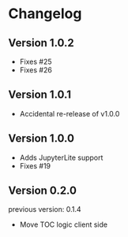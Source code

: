 # Changelog

<!-- <START NEW CHANGELOG ENTRY> -->
<!-- <END NEW CHANGELOG ENTRY> -->

## Version 1.0.2
- Fixes #25
- Fixes #26

## Version 1.0.1
- Accidental re-release of v1.0.0


## Version 1.0.0

- Adds JupyterLite support
- Fixes #19

## Version 0.2.0

previous version: 0.1.4

- Move TOC logic client side

